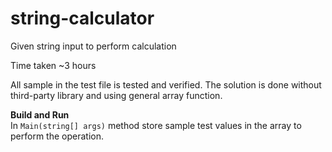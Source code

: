# string-calculator
Given string input to perform calculation

Time taken ~3 hours

All sample in the test file is tested and verified.
The solution is done without third-party library and using general array function.

<b>Build and Run</b></br>
In `Main(string[] args)` method store sample test values in the array to perform the operation.
